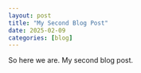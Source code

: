 ```yaml
---
layout: post
title: "My Second Blog Post"
date: 2025-02-09
categories: [blog]
---
```


So here we are. My second blog post.
